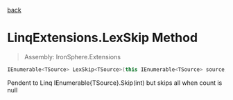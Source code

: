 ﻿

[back](/IronSphere.Extensions/types/LinqExtensions)

# LinqExtensions.LexSkip Method

> Assembly: IronSphere.Extensions

```csharp
IEnumerable<TSource> LexSkip<TSource>(this IEnumerable<TSource> source, int? count);
```

Pendent to Linq IEnumerable{TSource}.Skip(int) but skips all when count is null

 